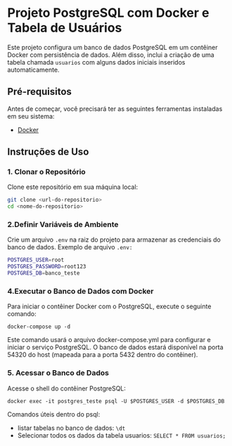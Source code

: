 # Projeto PostgreSQL com Docker e Tabela de Usuários

Este projeto configura um banco de dados PostgreSQL em um contêiner Docker com persistência de dados. Além disso, inclui a criação de uma tabela chamada `usuarios` com alguns dados iniciais inseridos automaticamente.

## Pré-requisitos

Antes de começar, você precisará ter as seguintes ferramentas instaladas em seu sistema:

- [Docker](https://docs.docker.com/get-docker/)

## Instruções de Uso

### 1. Clonar o Repositório

Clone este repositório em sua máquina local:

```bash
git clone <url-do-repositorio>
cd <nome-do-repositorio>
```

### 2.Definir Variáveis de Ambiente

Crie um arquivo `.env` na raiz do projeto para armazenar as credenciais do banco de dados.
Exemplo de arquivo `.env:`
```bash
POSTGRES_USER=root
POSTGRES_PASSWORD=root123
POSTGRES_DB=banco_teste
```
### 4.Executar o Banco de Dados com Docker

Para iniciar o contêiner Docker com o PostgreSQL, execute o seguinte comando:

`docker-compose up -d`

Este comando usará o arquivo docker-compose.yml para configurar e iniciar o serviço PostgreSQL. O banco de dados estará disponível na porta 54320 do host (mapeada para a porta 5432 dentro do contêiner).

### 5. Acessar o Banco de Dados

Acesse o shell do contêiner PostgreSQL:

`docker exec -it postgres_teste psql -U $POSTGRES_USER -d $POSTGRES_DB`

Comandos úteis dentro do psql:

- listar tabelas no banco de dados: `\dt`
- Selecionar todos os dados da tabela usuarios: `SELECT * FROM usuarios;
`
